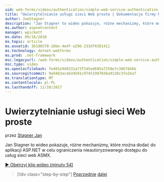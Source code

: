 ```yaml
---
uid: web-forms/videos/authentication/simple-web-service-authentication
title: "Uwierzytelnianie usługi sieci Web proste | Dokumentacja firmy Microsoft"
author: JoeStagner
description: "Jan Stagner to wideo pokazuje, różne mechanizmy, które można dodać do aplikacji ASP.NET w celu ograniczenia nieautoryzowanego dostępu do usług sieci web ASMX..."
ms.author: aspnetcontent
manager: wpickett
ms.date: 09/16/2010
ms.topic: article
ms.assetid: 3b186578-16be-4e4f-a296-233df0381411
ms.technology: dotnet-webforms
ms.prod: .net-framework
msc.legacyurl: /web-forms/videos/authentication/simple-web-service-authentication
msc.type: video
ms.openlocfilehash: fe481e9d9331a73f545ed695a7250e7c3867846b
ms.sourcegitcommit: 9a9483aceb34591c97451997036a9120c3fe2baf
ms.translationtype: MT
ms.contentlocale: pl-PL
ms.lasthandoff: 11/10/2017
---
```

<a name="simple-web-service-authentication"></a>Uwierzytelnianie usługi sieci Web proste
====================
przez [Stagner Jan](https://github.com/JoeStagner)

Jan Stagner to wideo pokazuje, różne mechanizmy, które można dodać do aplikacji ASP.NET w celu ograniczenia nieautoryzowanego dostępu do usług sieci web ASMX.

[&#9654; Obejrzyj klip wideo (minuty 54)](https://channel9.msdn.com/Blogs/ASP-NET-Site-Videos/simple-web-service-authentication)

>[!div class="step-by-step"]
[Poprzednie](implement-the-registration-verification-pattern.md)
[dalej](creating-inactive-users.md)
